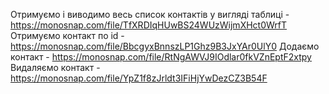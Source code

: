 Отримуємо і виводимо весь список контактів у вигляді таблиці - https://monosnap.com/file/TfXRDIqHUwBS24WUzWijmXHct0WrfT
Отримуємо контакт по id - https://monosnap.com/file/BbcgyxBnnszLP1Ghz9B3JxYAr0UlY0
Додаємо контакт - https://monosnap.com/file/RtNgAWVJ9IOdlar0fkVZnEptF2xtpy
Видаляємо контакт - https://monosnap.com/file/YpZ1f8zJrldt3IFiHjYwDezCZ3B54F
